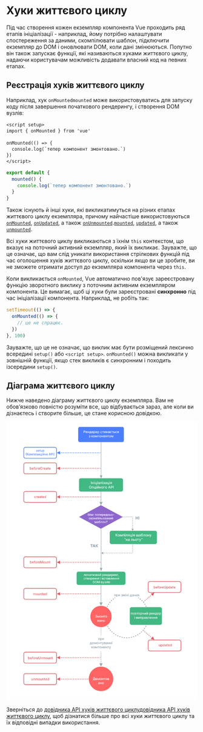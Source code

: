 # Хуки життєвого циклу

Під час створення кожен екземпляр компонента Vue проходить ряд етапів ініціалізації - наприклад, йому потрібно налаштувати спостереження за даними, скомпілювати шаблон, підключити екземпляр до DOM і оновлювати DOM, коли дані змінюються. Попутно він також запускає функції, які називаються хуками життєвого циклу, надаючи користувачам можливість додавати власний код на певних етапах.

## Реєстрація хуків життєвого циклу

Наприклад, хук <span class="composition-api">`onMounted`</span><span class="options-api">`mounted`</span> може використовуватись для запуску коду після завершення початкового рендерингу, і створення DOM вузлів:

<div class="composition-api">

```vue
<script setup>
import { onMounted } from 'vue'

onMounted(() => {
  console.log(`тепер компонент змонтовано.`)
})
</script>
```

</div>
<div class="options-api">

```js
export default {
  mounted() {
    console.log(`тепер компонент змонтовано.`)
  }
}
```

</div>

Також існують й інші хуки, які викликатимуться на різних етапах життєвого циклу екземпляра, причому найчастіше використовуються <span class="composition-api">[`onMounted`](/api/composition-api-lifecycle.html#onmounted), [`onUpdated`](/api/composition-api-lifecycle.html#onupdated), а також [`onUnmounted`](/api/composition-api-lifecycle.html#onunmounted).</span><span class="options-api">[`mounted`](/api/options-lifecycle.html#mounted), [`updated`](/api/options-lifecycle.html#updated), а також [`unmounted`](/api/options-lifecycle.html#unmounted).</span>

<div class="options-api">

Всі хуки життєвого циклу викликаються з їхнім `this` контекстом, що вказує на поточний активний екземпляр, який їх викликає. Зауважте, що це означає, що вам слід уникати використання стрілкових функцій під час оголошення хуків життєвого циклу, оскільки якщо ви це зробите, ви не зможете отримати доступ до екземпляра компонента через `this`.

</div>

<div class="composition-api">

Коли викликається `onMounted`, Vue автоматично пов'язує зареєстровану функцію зворотного виклику з поточним активним екземпляром компонента. Це вимагає, щоб ці хуки були зареєстровані **синхронно** під час ініціалізації компонента. Наприклад, не робіть так:

```js
setTimeout(() => {
  onMounted(() => {
    // це не спрацює.
  })
}, 100)
```

Зауважте, що це не означає, що виклик має бути розміщений лексично всередині `setup()` або `<script setup>`. `onMounted()` можна викликати у зовнішній функції, якщо стек викликів є синхронним і походить ізсередини `setup()`.

</div>

## Діаграма життєвого циклу

Нижче наведено діаграму життєвого циклу екземпляра. Вам не обов’язково повністю розуміти все, що відбувається зараз, але коли ви дізнаєтесь і створите більше, це стане корисною довідкою.

![Component lifecycle diagram](./images/lifecycle.png)

<!-- https://www.figma.com/file/Xw3UeNMOralY6NV7gSjWdS/Vue-Lifecycle -->

Зверніться до <span class="composition-api">[довідника API хуків життєвого циклу](/api/composition-api-lifecycle.html)</span><span class="options-api">[довідника API хуків життєвого циклу](/api/options-lifecycle.html)</span>, щоб дізнатися більше про всі хуки життєвого циклу та їх відповідні випадки використання.
